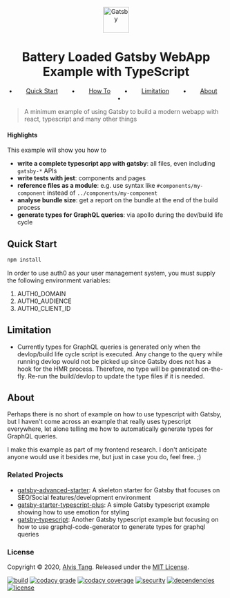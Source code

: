 <div align="center">

[<img alt="Gatsby" src="https://www.gatsbyjs.org/monogram.svg" width="60" />](https://www.gatsbyjs.org)

# Battery Loaded Gatsby WebApp Example with TypeScript

•   [Quick Start](#quick-start)   •   [How To](#how-to)   •   [Limitation](#limitation)   •   [About](#about)   •

</div>

> A minimum example of using Gatsby to build a modern webapp with react, typescript and many other things

#### Highlights

This example will show you how to

- **write a complete typescript app with gatsby**: all files, even including `gatsby-*` APIs
- **write tests with jest**: components and pages
- **reference files as a module**: e.g. use syntax like `#components/my-component` instead of `../components/my-component`
- **analyse bundle size**: get a report on the bundle at the end of the build process
- **generate types for GraphQL queries**: via apollo during the dev/build life cycle

## Quick Start

```sh
npm install
```

In order to use auth0 as your user management system, you must supply the following environment variables:

1. AUTH0_DOMAIN
2. AUTH0_AUDIENCE
3. AUTH0_CLIENT_ID

## Limitation

- Currently types for GraphQL queries is generated only when the devlop/build life cycle script is executed.
  Any change to the query while running devlop would not be picked up since Gatsby does not has a hook for the HMR process.
  Therefore, no type will be generated on-the-fly.
  Re-run the build/devlop to update the type files if it is needed.

## About

Perhaps there is no short of example on how to use typescript with Gatsby,
but I haven't come across an example that really uses typescript everywhere,
let alone telling me how to automatically generate types for GraphQL queries.

I make this example as part of my frontend research.
I don't anticipate anyone would use it besides me, but just in case you do, feel free. ;)

### Related Projects

- [gatsby-advanced-starter](https://github.com/Vagr9K/gatsby-advanced-starter): A skeleton starter for Gatsby that focuses on SEO/Social features/development environment
- [gatsby-starter-typescript-plus](https://github.com/resir014/gatsby-starter-typescript-plus): A simple Gatsby typescript example showing how to use emotion for styling
- [gatsby-typescript](https://github.com/d4rekanguok/gatsby-typescript): Another Gatsby typescript example but focusing on how to use graphql-code-generator to generate types for graphql queries

### License

Copyright © 2020, [Alvis Tang](https://github.com/alvis). Released under the [MIT License](LICENSE).

[![build](https://img.shields.io/github/workflow/status/alvis/presetter/continuous%20integration?style=flat-square)](../actions)
[![codacy grade](https://img.shields.io/codacy/grade/fcb13294d2f24f54988bb001ae8676f8/master.svg?style=flat-square)](https://www.codacy.com/app/alvis/preconfig)
[![codacy coverage](https://img.shields.io/codacy/coverage/fcb13294d2f24f54988bb001ae8676f8.svg?style=flat-square)](https://www.codacy.com/app/alvis/preconfig)
[![security](https://img.shields.io/snyk/vulnerabilities/github/alvis/presetter?style=flat-square)](https://snyk.io/test/github/alvis/preconfig)
[![dependencies](https://img.shields.io/david/alvis/preconfig.svg?style=flat-square)](https://david-dm.org/alvis/preconfig)
[![license](https://img.shields.io/github/license/alvis/preconfig.svg?style=flat-square)](https://github.com/alvis/preconfig/blob/master/LICENSE)
